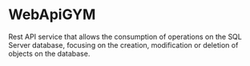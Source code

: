 # WebApiGYM

Rest API service that allows the consumption of operations on the SQL Server database, focusing on the creation, modification or deletion of objects on the database. 
